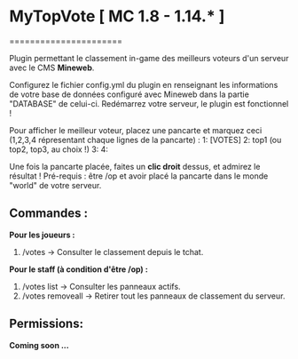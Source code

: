 # MyTopVote [ MC 1.8 - 1.14.* ]
======================

Plugin permettant le classement in-game des meilleurs voteurs d'un serveur avec le CMS **Mineweb**.

Configurez le fichier config.yml du plugin en renseignant les informations de votre base de données configuré avec Mineweb dans la partie "DATABASE" de celui-ci.
Redémarrez votre serveur, le plugin est fonctionnel !

Pour afficher le meilleur voteur, placez une pancarte et marquez ceci (1,2,3,4 répresentant chaque lignes de la pancarte) :
1: [VOTES]
2: top1 (ou top2, top3, au choix !)
3:
4:

Une fois la pancarte placée, faites un **clic droit** dessus, et admirez le résultat ! 
Pré-requis : être /op et avoir placé la pancarte dans le monde "world" de votre serveur.

Commandes :
-----------

**Pour les joueurs :**

1. /votes -> Consulter le classement depuis le tchat.

**Pour le staff (à condition d'être /op) :**

1. /votes list -> Consulter les panneaux actifs.
2. /votes removeall -> Retirer tout les panneaux de classement du serveur.

Permissions:
------------
**Coming soon ...**
